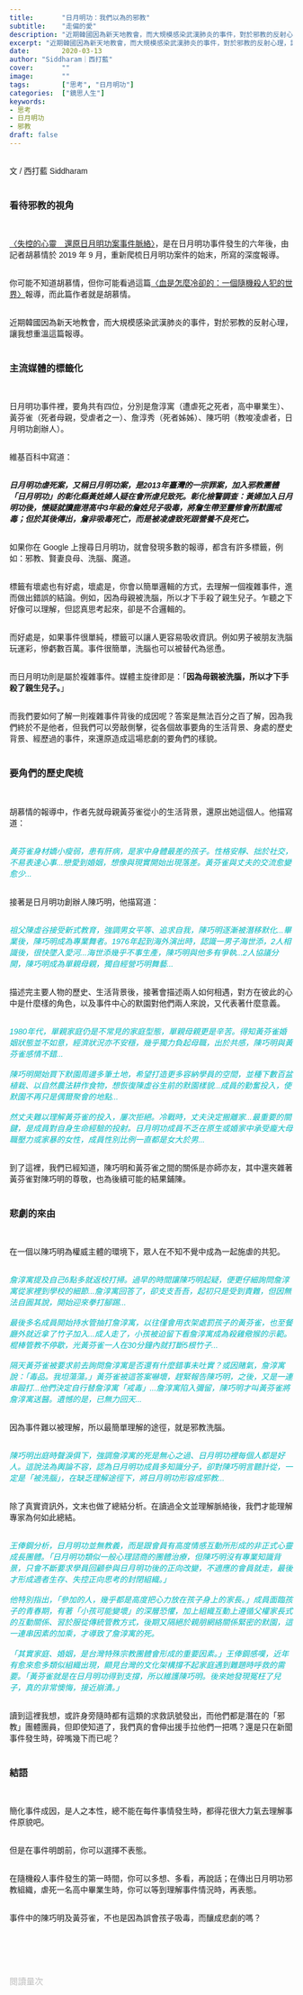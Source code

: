```yaml
---
title:       "日月明功：我們以為的邪教"
subtitle:    "走偏的愛"
description: "近期韓國因為新天地教會，而大規模感染武漢肺炎的事件，對於邪教的反射心理，讓我想重溫這篇〈失控的心靈　還原日月明功案事件脈絡〉報導..."
excerpt: "近期韓國因為新天地教會，而大規模感染武漢肺炎的事件，對於邪教的反射心理，讓我想重溫這篇〈失控的心靈　還原日月明功案事件脈絡〉報導..."
date:        2020-03-13
author: "Siddharam｜西打藍"
cover:       ""
image:       ""
tags:        ["思考", "日月明功"]
categories:  ["鏡思人生"]
keywords:
- 思考
- 日月明功
- 邪教
draft: false
---
```


<article style="font-family: 'Noto Sans TC', '微軟正黑體', sans-serif; font-weight: 300;">

<br>文 / 西打藍 Siddharam<br><br>

<h3 class="article-h1-color">看待邪教的視角</h3><br>

<a href="https://www.mirrormedia.mg/story/20191226cul002/" target="_blank">〈失控的心靈　還原日月明功案事件脈絡〉</a>，是在日月明功事件發生的六年後，由記者胡慕情於 2019 年 9 月，重新爬梳日月明功案件的始末，所寫的深度報導。<br><br>

你可能不知道胡慕情，但你可能看過這篇<a href="https://theinitium.com/article/20160426-taiwan-Tseng-Wen-chin/" target="_blank">〈血是怎麼冷卻的：一個隨機殺人犯的世界〉</a>報導，而此篇作者就是胡慕情。<br><br>

近期韓國因為新天地教會，而大規模感染武漢肺炎的事件，對於邪教的反射心理，讓我想重溫這篇報導。<br><br>

<h3 class="article-h1-color">主流媒體的標籤化</h3><br>

日月明功事件裡，要角共有四位，分別是詹淳寓（遭虐死之死者，高中畢業生）、黃芬雀（死者母親，受虐者之一）、詹淳秀（死者姊姊）、陳巧明（教唆凌虐者，日月明功創辦人）。<br><br>

維基百科中寫道：<br><br>

<b><i>日月明功虐死案，又稱日月明功案，是2013年臺灣的一宗罪案，加入邪教團體「日月明功」的彰化縣黃姓婦人疑在會所虐兒致死。彰化檢警調查：黃婦加入日月明功後，懷疑就讀鹿港高中3年級的詹姓兒子吸毒，將詹生帶至靈修會所默園戒毒；但於其後傳出，詹非吸毒死亡，而是被凌虐致死跟營養不良死亡。</i></b><br><br>

如果你在 Google 上搜尋日月明功，就會發現多數的報導，都含有許多標籤，例如：邪教、賢妻良母、洗腦、魔道。<br><br>

標籤有壞處也有好處，壞處是，你會以簡單邏輯的方式，去理解一個複雜事件，進而做出錯誤的結論。例如，因為母親被洗腦，所以才下手殺了親生兒子。乍聽之下好像可以理解，但認真思考起來，卻是不合邏輯的。<br><br>

而好處是，如果事件很單純，標籤可以讓人更容易吸收資訊。例如男子被朋友洗腦玩運彩，慘虧數百萬。事件很簡單，洗腦也可以被替代為慫恿。<br><br>

而日月明功則是屬於複雜事件。媒體主旋律即是：「<b>因為母親被洗腦，所以才下手殺了親生兒子。</b>」<br><br>

而我們要如何了解一則複雜事件背後的成因呢？答案是無法百分之百了解，因為我們終於不是他者，但我們可以旁敲側擊，從各個故事要角的生活背景、身處的歷史背景、經歷過的事件，來還原造成這場悲劇的要角們的樣貌。<br><br>


<h3 class="article-h1-color">要角們的歷史爬梳</h3><br>

胡慕情的報導中，作者先就母親黃芬雀從小的生活背景，還原出她這個人。他描寫道：<br><br>

<i style="color: rgb(2, 186, 192);">黃芬雀身材嬌小瘦弱，患有肝病，是家中身體最差的孩子。性格安靜、拙於社交，不易表達心事...戀愛到婚姻，想像與現實開始出現落差。黃芬雀與丈夫的交流愈變愈少...</i><br><br>

接著是日月明功創辦人陳巧明，他描寫道：<br><br>

<i style="color: rgb(2, 186, 192);">祖父陳虛谷接受新式教育，強調男女平等、追求自我，陳巧明逐漸被潛移默化...畢業後，陳巧明成為專業舞者。1976年起到海外演出時，認識一男子海世添，2人相識後，很快墜入愛河...海世添幾乎不事生產，陳巧明與他多有爭執...2人協議分開，陳巧明成為單親母親，獨自經營巧明舞藝...</i><br><br>

描述完主要人物的歷史、生活背景後，接著會描述兩人如何相遇，對方在彼此的心中是什麼樣的角色，以及事件中心的默園對他們兩人來說，又代表著什麼意義。<br><br>

<i style="color: rgb(2, 186, 192);">1980年代，單親家庭仍是不常見的家庭型態，單親母親更是辛苦。得知黃芬雀婚姻狀態並不如意，經濟狀況亦不安穩，幾乎獨力負起母職，出於共感，陳巧明與黃芬雀感情不錯...<br><br>陳巧明開始買下默園周邊多筆土地，希望打造更多容納學員的空間，並種下數百盆植栽、以自然農法耕作食物，想恢復陳虛谷生前的默園樣貌...成員的勤奮投入，使默園不再只是偶爾聚會的地點...<br><br>然丈夫難以理解黃芬雀的投入，屢次拒絕。冷戰時，丈夫決定搬離家...最重要的關鍵，是成員對自身生命經驗的投射。日月明功成員不乏在原生或婚家中承受龐大母職壓力或家暴的女性，成員性別比例一直都是女大於男...</i><br><br>

到了這裡，我們已經知道，陳巧明和黃芬雀之間的關係是亦師亦友，其中還夾雜著黃芬雀對陳巧明的尊敬，也為後續可能的結果鋪陳。<br><br>


<h3 class="article-h1-color">悲劇的來由</h3><br>

在一個以陳巧明為權威主體的環境下，眾人在不知不覺中成為一起施虐的共犯。<br><br>

<i style="color: rgb(2, 186, 192);">詹淳寓提及自己6點多就返校打掃。過早的時間讓陳巧明起疑，便更仔細詢問詹淳寓從家裡到學校的細節...詹淳寓回答了，卻支支吾吾，起初只是受到責難，但因無法自圓其說，開始迎來拳打腳踢...<br><br>最後多名成員開始持水管抽打詹淳寓，以往僅會用衣架處罰孩子的黃芬雀，也至餐廳外就近拿了竹子加入...成人走了，小孩被迫留下看詹淳寓成為殺雞儆猴的示範。棍棒管教不停歇，光黃芬雀一人在30分鐘內就打斷5根竹子...<br><br>隔天黃芬雀被要求前去詢問詹淳寓是否還有什麼錯事未吐實？或因賭氣，詹淳寓說：「毒品。我坦蕩蕩。」黃芬雀被這答案嚇壞，趕緊報告陳巧明，之後，又是一連串毆打...他們決定自行替詹淳寓「戒毒」...詹淳寓陷入彌留，陳巧明才叫黃芬雀將詹淳寓送醫。遺憾的是，已無力回天...</i><br><br>

因為事件難以被理解，所以最簡單理解的途徑，就是邪教洗腦。<br><br>

<i style="color: rgb(2, 186, 192);">陳巧明出庭時聲淚俱下，強調詹淳寓的死是無心之過、日月明功裡每個人都是好人。這說法為輿論不容，認為日月明功成員多知識分子，卻對陳巧明言聽計從，一定是「被洗腦」，在缺乏理解途徑下，將日月明功形容成邪教...</i><br><br>

除了真實資訊外，文末也做了總結分析。在讀過全文並理解脈絡後，我們才能理解專家為何如此總結。<br><br>

<i style="color: rgb(2, 186, 192);">王俸鋼分析，日月明功並無教義，而是跟會員有高度情感互動所形成的非正式心靈成長團體。「日月明功類似一般心理諮商的團體治療，但陳巧明沒有專業知識背景，只會不斷要求學員回顧參與日月明功後的正向改變，不適應的會員就走，最後才形成適者生存、失控正向思考的封閉組織。」<br><br>他特別指出，「參加的人，幾乎都是高度把心力放在孩子身上的家長。」成員面臨孩子的青春期，有著「小孩可能變壞」的深層恐懼，加上組織互動上遵循父權家長式的互動關係、習於服從傳統管教方式，後期又隔絕於親朋網絡關係緊密的默園，這一連串因素的加乘，才導致了詹淳寓的死。<br><br>「其實家庭、婚姻，是台灣特殊宗教團體會形成的重要因素。」王俸鋼感嘆，近年有愈來愈多類似組織出現，顯見台灣的文化架構撐不起家庭遇到難題時呼救的需要。「黃芬雀就是在日月明功得到支撐，所以維護陳巧明。後來她發現冤枉了兒子，真的非常懊悔，接近崩潰。」</i><br><br>

讀到這裡我想，或許身旁隨時都有這類的求救訊號發出，而他們都是潛在的「邪教」團體團員，但即使知道了，我們真的會伸出援手拉他們一把嗎？還是只在新聞事件發生時，碎嘴幾下而已呢？<br><br>



<h3 class="article-h1-color">結語</h3><br>

簡化事件成因，是人之本性，總不能在每件事情發生時，都得花很大力氣去理解事件原貌吧。<br><br>

但是在事件明朗前，你可以選擇不表態。<br><br>

在隨機殺人事件發生的第一時間，你可以多想、多看，再說話；在傳出日月明功邪教組織，虐死一名高中畢業生時，你可以等到理解事件情況時，再表態。<br><br>

事件中的陳巧明及黃芬雀，不也是因為誤會孩子吸毒，而釀成悲劇的嗎？<br><br>






<br><br><br>

</article>

<div style="color: #bfbfbf; font-size: 15px;" id="busuanzi_container_page_pv">
  閱讀量<span id="busuanzi_value_page_pv"></span>次
</div>

<script src="../../js/post.js"></script>



